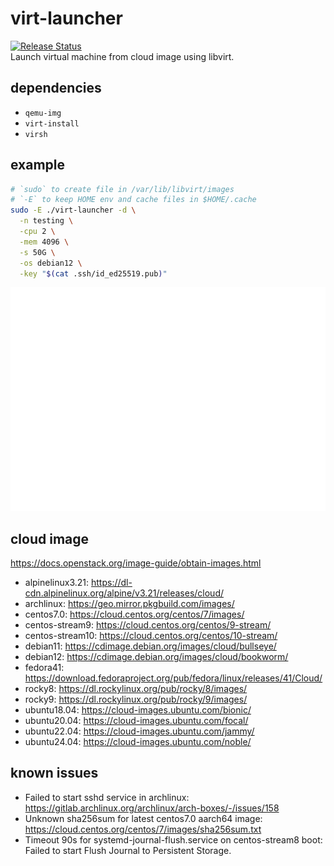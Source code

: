 # virt-launcher
[![Release Status](https://github.com/whoisnian/virt-launcher/actions/workflows/release.yml/badge.svg)](https://github.com/whoisnian/virt-launcher/actions/workflows/release.yml)  
Launch virtual machine from cloud image using libvirt.

## dependencies
* `qemu-img`
* `virt-install`
* `virsh`

## example
```sh
# `sudo` to create file in /var/lib/libvirt/images
# `-E` to keep HOME env and cache files in $HOME/.cache
sudo -E ./virt-launcher -d \
  -n testing \
  -cpu 2 \
  -mem 4096 \
  -s 50G \
  -os debian12 \
  -key "$(cat .ssh/id_ed25519.pub)"
```
![example](./example.svg)

## cloud image
https://docs.openstack.org/image-guide/obtain-images.html
* alpinelinux3.21: https://dl-cdn.alpinelinux.org/alpine/v3.21/releases/cloud/
* archlinux: https://geo.mirror.pkgbuild.com/images/
* centos7.0: https://cloud.centos.org/centos/7/images/
* centos-stream9: https://cloud.centos.org/centos/9-stream/
* centos-stream10: https://cloud.centos.org/centos/10-stream/
* debian11: https://cdimage.debian.org/images/cloud/bullseye/
* debian12: https://cdimage.debian.org/images/cloud/bookworm/
* fedora41: https://download.fedoraproject.org/pub/fedora/linux/releases/41/Cloud/
* rocky8: https://dl.rockylinux.org/pub/rocky/8/images/
* rocky9: https://dl.rockylinux.org/pub/rocky/9/images/
* ubuntu18.04: https://cloud-images.ubuntu.com/bionic/
* ubuntu20.04: https://cloud-images.ubuntu.com/focal/
* ubuntu22.04: https://cloud-images.ubuntu.com/jammy/
* ubuntu24.04: https://cloud-images.ubuntu.com/noble/

## known issues
* Failed to start sshd service in archlinux:  
  https://gitlab.archlinux.org/archlinux/arch-boxes/-/issues/158
* Unknown sha256sum for latest centos7.0 aarch64 image:  
  https://cloud.centos.org/centos/7/images/sha256sum.txt
* Timeout 90s for systemd-journal-flush.service on centos-stream8 boot:  
  Failed to start Flush Journal to Persistent Storage.
